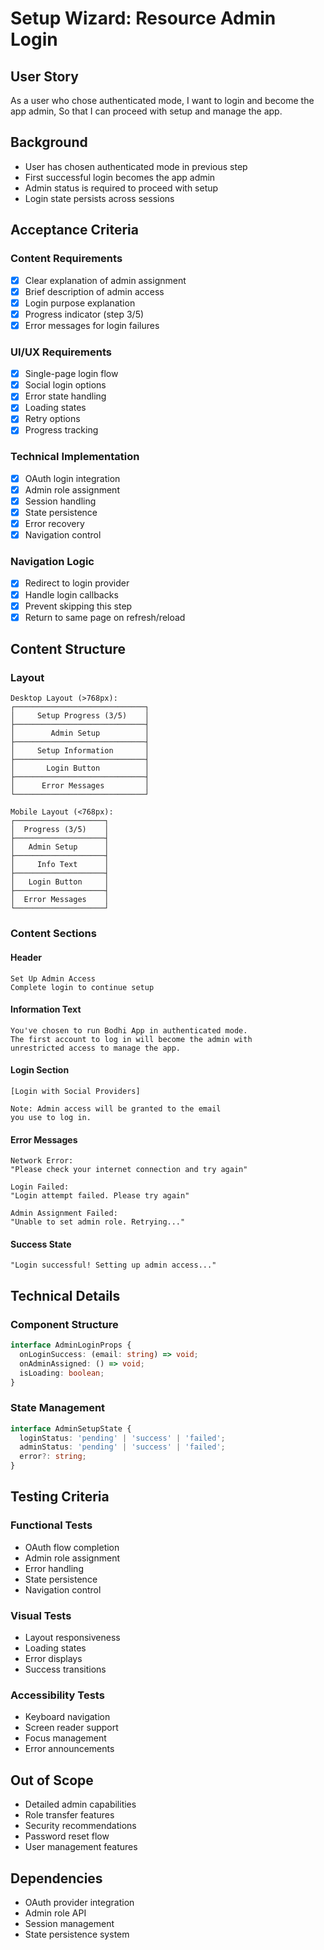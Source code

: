 # Setup Wizard: Resource Admin Login

## User Story

As a user who chose authenticated mode,
I want to login and become the app admin,
So that I can proceed with setup and manage the app.

## Background

- User has chosen authenticated mode in previous step
- First successful login becomes the app admin
- Admin status is required to proceed with setup
- Login state persists across sessions

## Acceptance Criteria

### Content Requirements

- [x] Clear explanation of admin assignment
- [x] Brief description of admin access
- [x] Login purpose explanation
- [x] Progress indicator (step 3/5)
- [x] Error messages for login failures

### UI/UX Requirements

- [x] Single-page login flow
- [x] Social login options
- [x] Error state handling
- [x] Loading states
- [x] Retry options
- [x] Progress tracking

### Technical Implementation

- [x] OAuth login integration
- [x] Admin role assignment
- [x] Session handling
- [x] State persistence
- [x] Error recovery
- [x] Navigation control

### Navigation Logic

- [x] Redirect to login provider
- [x] Handle login callbacks
- [x] Prevent skipping this step
- [x] Return to same page on refresh/reload

## Content Structure

### Layout

```
Desktop Layout (>768px):
┌─────────────────────────────┐
│     Setup Progress (3/5)    │
├─────────────────────────────┤
│        Admin Setup          │
├─────────────────────────────┤
│     Setup Information       │
├─────────────────────────────┤
│       Login Button          │
├─────────────────────────────┤
│      Error Messages         │
└─────────────────────────────┘

Mobile Layout (<768px):
┌────────────────────┐
│  Progress (3/5)    │
├────────────────────┤
│   Admin Setup      │
├────────────────────┤
│     Info Text      │
├────────────────────┤
│   Login Button     │
├────────────────────┤
│  Error Messages    │
└────────────────────┘
```

### Content Sections

#### Header

```
Set Up Admin Access
Complete login to continue setup
```

#### Information Text

```
You've chosen to run Bodhi App in authenticated mode.
The first account to log in will become the admin with
unrestricted access to manage the app.
```

#### Login Section

```
[Login with Social Providers]

Note: Admin access will be granted to the email
you use to log in.
```

#### Error Messages

```
Network Error:
"Please check your internet connection and try again"

Login Failed:
"Login attempt failed. Please try again"

Admin Assignment Failed:
"Unable to set admin role. Retrying..."
```

#### Success State

```
"Login successful! Setting up admin access..."
```

## Technical Details

### Component Structure

```typescript
interface AdminLoginProps {
  onLoginSuccess: (email: string) => void;
  onAdminAssigned: () => void;
  isLoading: boolean;
}
```

### State Management

```typescript
interface AdminSetupState {
  loginStatus: 'pending' | 'success' | 'failed';
  adminStatus: 'pending' | 'success' | 'failed';
  error?: string;
}
```

## Testing Criteria

### Functional Tests

- OAuth flow completion
- Admin role assignment
- Error handling
- State persistence
- Navigation control

### Visual Tests

- Layout responsiveness
- Loading states
- Error displays
- Success transitions

### Accessibility Tests

- Keyboard navigation
- Screen reader support
- Focus management
- Error announcements

## Out of Scope

- Detailed admin capabilities
- Role transfer features
- Security recommendations
- Password reset flow
- User management features

## Dependencies

- OAuth provider integration
- Admin role API
- Session management
- State persistence system
